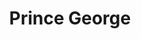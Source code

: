 ---
layout: club_page
title: Prince George
permalink: /prince-george/
header_image: /assets/images/prince_george.jpg
header_image_description: Prince George club members posing for a photo
club_info:
    who_we_are: |
        The Rotaract Club of Prince George is a community-based club comprised of students and young professionals. As a relatively new club, they are hoping to become more involved in the community through volunteering and expressing a voice on important issues in the community. They believe that with diversity and unity, any issue can be tackled and positive change can be created. Their core values include creating positive relationships and professional skills and taking part in diverse experiences.

        Sponsored by: [Rotary Club of Prince George-Downtown](http://www.clubrunner.ca/Portal/Home.aspx?cid=758), [Rotary Club of Prince George-Nechako](http://www.clubrunner.ca/Portal/Home.aspx?cid=372), and [Rotary Club of Prince George-Yellowhead](http://www.clubrunner.ca/Portal/Home.aspx?cid=760)
    what_we_do: |
        * Backpacks for the Homeless
        * Purple Jars for Polio – placing decorated donation jars and polio information sheets at six business locations in the community. All proceeds will be donated to the Polio Plus Fund.
        * Purchasing a ShelterBox
        * Supporting local families during the holidays
    meetings: They meet every first and third Sunday of the month at 1:00 pm at the Hubspace (1299 3rd Ave, Prince George).
embedded_calendar: |
    <iframe src="https://calendar.google.com/calendar/embed?src=rotaractprincegeorge%40gmail.com&amp;ctz=America/Vancouver" style="border: 0" scrolling="no" width="800" height="600" frameborder="0"></iframe>
embedded_map: |
    <iframe src="https://www.google.com/maps/embed?pb=!1m18!1m12!1m3!1d2349.840060105844!2d-122.74810868411431!3d53.91681798010251!2m3!1f0!2f0!3f0!3m2!1i1024!2i768!4f13.1!3m3!1m2!1s0x538898e453bc44f7%3A0xed53358e85599932!2s1299+3rd+Ave%2C+Prince+George%2C+BC+V2L+3E6!5e0!3m2!1sen!2sca!4v1512918143565" style="border: 0px none; pointer-events: none;" allowfullscreen="" width="600" height="600" frameborder="0"></iframe>
contact:
    instagram: http://instagram.com/rotaractprincegeorge
    facebook: https://www.facebook.com/rotaractprincegeorge/
---